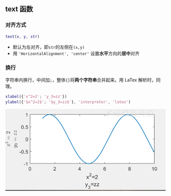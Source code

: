 ## text 函数

### 对齐方式

```matlab
text(x, y, str)
```

- 默认为左对齐，即`str`的左侧在`(x,y)`
- 用 `'HorizontalAlignment', 'center'` 设置**水平**方向的**居中**对齐

### 换行

字符串内换行，中间加`;`，整体`{}`将**两个字符串**合并起来。用 LaTex 解析时，同理。

```matlab
xlabel({'x^2=2'; 'y_3=zz'})
ylabel({'$x^2=2$'; '$y_3=zz$'}, 'interpreter', 'latex')
```

![换行](../img/字符串换行.png)

